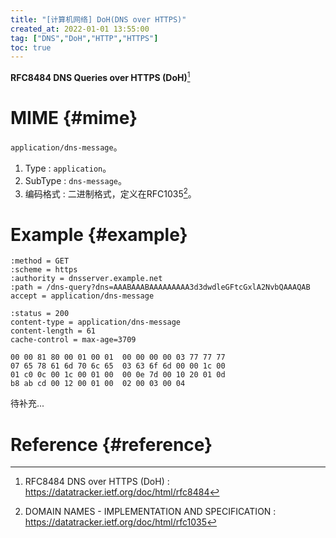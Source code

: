 ```yaml
---
title: "[计算机网络] DoH(DNS over HTTPS)"
created_at: 2022-01-01 13:55:00
tag: ["DNS","DoH","HTTP","HTTPS"]
toc: true
---
```


**RFC8484 DNS Queries over HTTPS (DoH)**[^rfc8484]

# MIME {#mime}

`application/dns-message`。

1. Type : `application`。
2. SubType : `dns-message`。
3. 编码格式 : 二进制格式，定义在RFC1035[^rfc1035]。

# Example {#example}

```http
:method = GET
:scheme = https
:authority = dnsserver.example.net
:path = /dns-query?dns=AAABAAABAAAAAAAAA3d3dwdleGFtcGxlA2NvbQAAAQAB
accept = application/dns-message
```

```http
:status = 200
content-type = application/dns-message
content-length = 61
cache-control = max-age=3709

00 00 81 80 00 01 00 01  00 00 00 00 03 77 77 77
07 65 78 61 6d 70 6c 65  03 63 6f 6d 00 00 1c 00
01 c0 0c 00 1c 00 01 00  00 0e 7d 00 10 20 01 0d
b8 ab cd 00 12 00 01 00  02 00 03 00 04
```

待补充...

# Reference {#reference}

[^rfc8484]:RFC8484 DNS over HTTPS (DoH) : <https://datatracker.ietf.org/doc/html/rfc8484>
[^rfc1035]:DOMAIN NAMES - IMPLEMENTATION AND SPECIFICATION : <https://datatracker.ietf.org/doc/html/rfc1035>
[^wiki-dns]:<https://en.wikipedia.org/wiki/Domain_Name_System>
